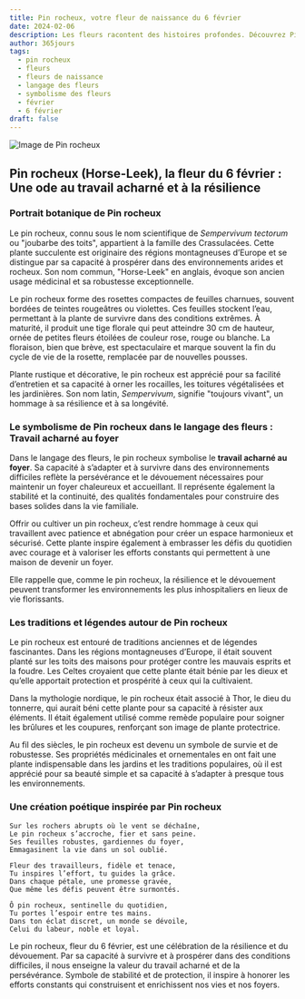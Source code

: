 ```yaml
---
title: Pin rocheux, votre fleur de naissance du 6 février
date: 2024-02-06
description: Les fleurs racontent des histoires profondes. Découvrez Pin rocheux, votre fleur de naissance du 6 février, ses symboles et récits fascinants. Plongez dans sa signification et son langage unique dans l'art floral.
author: 365jours
tags:
  - pin rocheux
  - fleurs
  - fleurs de naissance
  - langage des fleurs
  - symbolisme des fleurs
  - février
  - 6 février
draft: false
---
```


![Image de Pin rocheux](https://cdn.pixabay.com/photo/2015/04/22/15/06/a-fleshy-plant-734913_1280.jpg#center)


## Pin rocheux (Horse-Leek), la fleur du 6 février : Une ode au travail acharné et à la résilience

### Portrait botanique de Pin rocheux

Le pin rocheux, connu sous le nom scientifique de _Sempervivum tectorum_ ou "joubarbe des toits", appartient à la famille des Crassulacées. Cette plante succulente est originaire des régions montagneuses d’Europe et se distingue par sa capacité à prospérer dans des environnements arides et rocheux. Son nom commun, "Horse-Leek" en anglais, évoque son ancien usage médicinal et sa robustesse exceptionnelle.

Le pin rocheux forme des rosettes compactes de feuilles charnues, souvent bordées de teintes rougeâtres ou violettes. Ces feuilles stockent l’eau, permettant à la plante de survivre dans des conditions extrêmes. À maturité, il produit une tige florale qui peut atteindre 30 cm de hauteur, ornée de petites fleurs étoilées de couleur rose, rouge ou blanche. La floraison, bien que brève, est spectaculaire et marque souvent la fin du cycle de vie de la rosette, remplacée par de nouvelles pousses.

Plante rustique et décorative, le pin rocheux est apprécié pour sa facilité d’entretien et sa capacité à orner les rocailles, les toitures végétalisées et les jardinières. Son nom latin, _Sempervivum_, signifie "toujours vivant", un hommage à sa résilience et à sa longévité.

### Le symbolisme de Pin rocheux dans le langage des fleurs : Travail acharné au foyer

Dans le langage des fleurs, le pin rocheux symbolise le **travail acharné au foyer**. Sa capacité à s’adapter et à survivre dans des environnements difficiles reflète la persévérance et le dévouement nécessaires pour maintenir un foyer chaleureux et accueillant. Il représente également la stabilité et la continuité, des qualités fondamentales pour construire des bases solides dans la vie familiale.

Offrir ou cultiver un pin rocheux, c’est rendre hommage à ceux qui travaillent avec patience et abnégation pour créer un espace harmonieux et sécurisé. Cette plante inspire également à embrasser les défis du quotidien avec courage et à valoriser les efforts constants qui permettent à une maison de devenir un foyer.

Elle rappelle que, comme le pin rocheux, la résilience et le dévouement peuvent transformer les environnements les plus inhospitaliers en lieux de vie florissants.

### Les traditions et légendes autour de Pin rocheux

Le pin rocheux est entouré de traditions anciennes et de légendes fascinantes. Dans les régions montagneuses d’Europe, il était souvent planté sur les toits des maisons pour protéger contre les mauvais esprits et la foudre. Les Celtes croyaient que cette plante était bénie par les dieux et qu’elle apportait protection et prospérité à ceux qui la cultivaient.

Dans la mythologie nordique, le pin rocheux était associé à Thor, le dieu du tonnerre, qui aurait béni cette plante pour sa capacité à résister aux éléments. Il était également utilisé comme remède populaire pour soigner les brûlures et les coupures, renforçant son image de plante protectrice.

Au fil des siècles, le pin rocheux est devenu un symbole de survie et de robustesse. Ses propriétés médicinales et ornementales en ont fait une plante indispensable dans les jardins et les traditions populaires, où il est apprécié pour sa beauté simple et sa capacité à s’adapter à presque tous les environnements.

### Une création poétique inspirée par Pin rocheux

```
Sur les rochers abrupts où le vent se déchaîne,  
Le pin rocheux s’accroche, fier et sans peine.  
Ses feuilles robustes, gardiennes du foyer,  
Emmagasinent la vie dans un sol oublié.  

Fleur des travailleurs, fidèle et tenace,  
Tu inspires l’effort, tu guides la grâce.  
Dans chaque pétale, une promesse gravée,  
Que même les défis peuvent être surmontés.  

Ô pin rocheux, sentinelle du quotidien,  
Tu portes l’espoir entre tes mains.  
Dans ton éclat discret, un monde se dévoile,  
Celui du labeur, noble et loyal.  
```

Le pin rocheux, fleur du 6 février, est une célébration de la résilience et du dévouement. Par sa capacité à survivre et à prospérer dans des conditions difficiles, il nous enseigne la valeur du travail acharné et de la persévérance. Symbole de stabilité et de protection, il inspire à honorer les efforts constants qui construisent et enrichissent nos vies et nos foyers.

